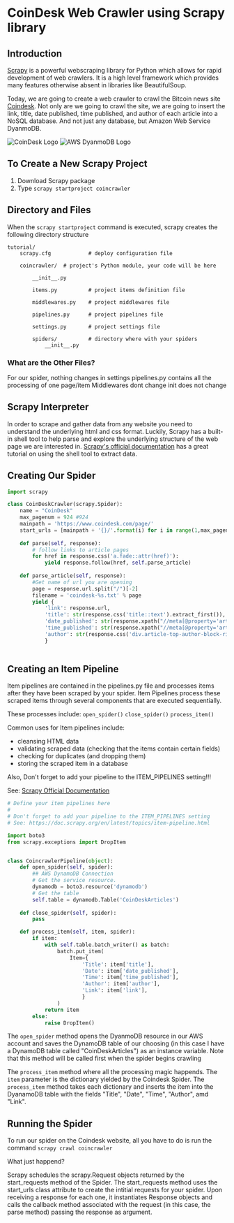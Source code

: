 
# CoinDesk Web Crawler using Scrapy library

## Introduction
[Scrapy](https://doc.scrapy.org/en/latest/index.html) is a powerful webscraping library for Python which allows for rapid development of web crawlers. It is a high level framework which provides many features otherwise absent in libraries like BeautifulSoup.

Today, we are going to create a web crawler to crawl the Bitcoin news site [Coindesk](https://www.coindesk.com/). Not only are we going to crawl the site, we are going to insert the link, title, date published, time published, and author of each article into a NoSQL database. And not just any database, but Amazon Web Service DyanmoDB.


![CoinDesk Logo](https://www.coindesk.com/wp-content/themes/coindesk2/images/footer-logo-square.png)
![AWS DyanmoDB Logo](https://upload.wikimedia.org/wikipedia/commons/f/fd/DynamoDB.png)

## To Create a New Scrapy Project

1. Download Scrapy package
2. Type `scrapy startproject coincrawler`

## Directory and Files 
When the `scrapy startproject` command is executed, scrapy creates the following directory structure

```
tutorial/
    scrapy.cfg            # deploy configuration file

    coincrawler/  # project's Python module, your code will be here
        
        __init__.py

        items.py          # project items definition file

        middlewares.py    # project middlewares file

        pipelines.py      # project pipelines file

        settings.py       # project settings file

        spiders/          # directory where with your spiders
            __init__.py
```

### What are the Other Files?
For our spider, nothing changes in settings
pipelines.py contains all the processing of one page/item
Middlewares dont change
init does not change

## Scrapy Interpreter
In order to scrape and gather data from any website you need to understand the underlying html and css format. Luckily, Scrapy has a built-in shell tool to help parse and explore the underlying structure of the web page we are interested in. [Scrapy's official documentation](https://doc.scrapy.org/en/latest/topics/shell.html#topics-shell) has a great tutorial on using the shell tool to extract data.

## Creating Our Spider


```python
import scrapy

class CoinDeskCrawler(scrapy.Spider):
    name = "CoinDesk"
    max_pagenum = 924 #924 
    mainpath = 'https://www.coindesk.com/page/'
    start_urls = [mainpath + '{}/'.format(i) for i in range(1,max_pagenum+1)]
    
    def parse(self, response):
        # follow links to article pages
        for href in response.css('a.fade::attr(href)'):
            yield response.follow(href, self.parse_article)
            
    def parse_article(self, response):
        #Get name of url you are opening
        page = response.url.split("/")[-2]
        filename = 'coindesk-%s.txt' % page
        yield {
            'link': response.url,
            'title': str(response.css('title::text').extract_first()),
            'date_published': str(response.xpath("//meta[@property='article:published_time']/@content")[1].extract()).split("T")[0],
            'time_published': str(response.xpath("//meta[@property='article:published_time']/@content")[1].extract()).split("T")[1],
            'author': str(response.css('div.article-top-author-block-right-upper').css('a::text').extract_first()),
            }
    

```

## Creating an Item Pipeline

Item pipelines are contained in the pipelines.py file and processes items after they have been scraped by your spider. Item Pipelines process these scraped items through several components that are executed sequentially. 

These processes include:
 `open_spider()`
 `close_spider()`
 `process_item()`

Common uses for Item pipelines include:

* cleansing HTML data
* validating scraped data (checking that the items contain certain fields)
* checking for duplicates (and dropping them)
* storing the scraped item in a database

Also, Don't forget to add your pipeline to the ITEM_PIPELINES setting!!!

See: [Scrapy Official Documentation](https://doc.scrapy.org/en/latest/topics/item-pipeline.html)


```python
# Define your item pipelines here
#
# Don't forget to add your pipeline to the ITEM_PIPELINES setting
# See: https://doc.scrapy.org/en/latest/topics/item-pipeline.html

import boto3
from scrapy.exceptions import DropItem


class CoincrawlerPipeline(object):
    def open_spider(self, spider):
        ## AWS DynamoDB Connection
        # Get the service resource.
        dynamodb = boto3.resource('dynamodb')
        # Get the table
        self.table = dynamodb.Table('CoinDeskArticles')
                
    def close_spider(self, spider):
        pass

    def process_item(self, item, spider):
        if item:
            with self.table.batch_writer() as batch:
                batch.put_item(
                    Item={
                        'Title': item['title'],
                        'Date': item['date_published'],
                        'Time': item['time_published'],
                        'Author': item['author'],
                        'Link': item['link'],
                        }
                )
            return item
        else:
            raise DropItem()
```

The `open_spider` method opens the DyanmoDB resource in our AWS account and saves the DynamoDB table of our choosing (in this case I have a DynamoDB table called "CoinDeskArticles") as an instance variable. Note that this method will be called first when the spider begins crawling 

The `process_item` method where all the processing magic happends. The `item` parameter is the dictionary yielded by the Coindesk Spider. The `process_item` method takes each dictionary and inserts the item into the DyanamoDB table with the fields "Title", "Date", "Time", "Author", amd "Link".

## Running the Spider
To run our spider on the Coindesk website, all you have to do is run the command `scrapy crawl coincrawler`

What just happend?

Scrapy schedules the scrapy.Request objects returned by the start_requests method of the Spider. The start_requests method uses the start_urls class attribute to create the intitial requests for your spider. Upon receiving a response for each one, it instantiates Response objects and calls the callback method associated with the request (in this case, the parse method) passing the response as argument.
